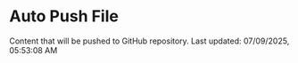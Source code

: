 # Auto Push File

Content that will be pushed to GitHub repository.
Last updated: 07/09/2025, 05:53:08 AM
